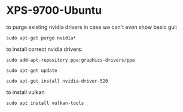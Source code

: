 # XPS-9700-Ubuntu

to purge existing nvidia drivers in case we can't even show basic gui:

`sudo apt-get purge nvidia*`

to install correct nvidia drivers:

`sudo add-apt-repository ppa:graphics-drivers/ppa`

`sudo apt-get update`

`sudo apt-get install nvidia-driver-520`

to install vulkan

`sudo apt install vulkan-tools`
